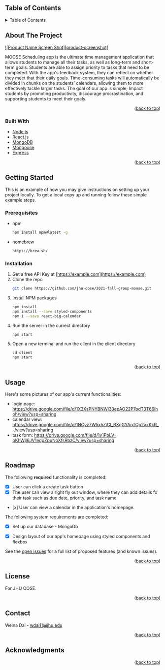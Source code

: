 <!-- TABLE OF CONTENTS -->
## Table of Contents
<details>
  <summary>Table of Contents</summary>
  <ol>
    <li>
      <a href="#about-the-project">About The Project</a>
      <ul>
        <li><a href="#built-with">Built With</a></li>
      </ul>
    </li>
    <li>
      <a href="#getting-started">Getting Started</a>
      <ul>
        <li><a href="#prerequisites">Prerequisites</a></li>
        <li><a href="#installation">Installation</a></li>
      </ul>
    </li>
    <li><a href="#usage">Usage</a></li>
    <li><a href="#roadmap">Roadmap</a></li>
    <li><a href="#license">License</a></li>
    <li><a href="#contact">Contact</a></li>
    <li><a href="#acknowledgments">Acknowledgments</a></li>
  </ol>
</details>



<!-- ABOUT THE PROJECT -->
## About The Project

[![Product Name Screen Shot][product-screenshot]](https://example.com)

MOOSE Scheduling app is the ultimate time management application that allows students to manage all their tasks, as well as long-term and short-term goals. Students are able to assign priority to tasks that need to be completed. With the app's feedback system, they can reflect on whether they meet that their daily goals. Time-consuming tasks will automatically be divided in chunks on the students’ calendars, allowing them to more effectively tackle larger tasks. The goal of our app is simple; Impact students by promoting productivity, discourage procrastination, and supporting students to meet their goals.


<p align="right">(<a href="#top">back to top</a>)</p>



### Built With

* [Node.js](https://nodejs.org/)
* [React.js](https://reactjs.org/)
* [MongoDB](https://www.mongodb.com/)
* [Mongoose](https://mongoosejs.com/)
* [Express](https://expressjs.com/)
<p align="right">(<a href="#top">back to top</a>)</p>



<!-- GETTING STARTED -->
## Getting Started

This is an example of how you may give instructions on setting up your project locally.
To get a local copy up and running follow these simple example steps.

### Prerequisites

* npm
  ```sh
  npm install npm@latest -g
  ```

* homebrew
  ```sh
  https://brew.sh/
  ```

### Installation

1. Get a free API Key at [https://example.com](https://example.com)
2. Clone the repo
   ```sh
   git clone https://github.com/jhu-oose/2021-fall-group-moose.git
   ```
3. Install NPM packages
   ```sh
   npm install
   npm install --save styled-components
   npm i --save react-big-calendar
   ```
4. Run the server in the currect directory
   ```js
   npm start
   ```
4. Open a new terminal and run the client in the client directory
   ```js
   cd client
   npm start
   ```

<p align="right">(<a href="#top">back to top</a>)</p>



<!-- USAGE EXAMPLES -->
## Usage

Here's some pictures of our app's current functionalities:
* login page: https://drive.google.com/file/d/1X3XsPNYBNWl33epAO22P7pdT3T66ihoh/view?usp=sharing
* calendar view: https://drive.google.com/file/d/1NCyz7W5xhZiCl_BXgGYAqTOp2axKkR_-/view?usp=sharing
* task form: https://drive.google.com/file/d/1v1PbLV-bKhWjl6JV1edpZpuNoXfsRbzC/view?usp=sharing

<p align="right">(<a href="#top">back to top</a>)</p>



<!-- ROADMAP -->
## Roadmap

The following **required** functionality is completed:

- [x] User can click a create task button
- [x] The user can view a right fly out window, where they can add details fo their task such as due date, priority, and task name.
- [x] User can view a calendar in the application's homepage.

The following system requirements are completed:

- [x] Set up our database - MongoDb
- [x] Design layout of our app's homepage using styled components and flexbox


See the [open issues](https://github.com/jhu-oose/2021-fall-group-moose/issues) for a full list of proposed features (and known issues).

<p align="right">(<a href="#top">back to top</a>)</p>


<!-- LICENSE -->
## License

For JHU OOSE.

<p align="right">(<a href="#top">back to top</a>)</p>



<!-- CONTACT -->
## Contact

Weina Dai  - wdai11@jhu.edu


<p align="right">(<a href="#top">back to top</a>)</p>



<!-- ACKNOWLEDGMENTS -->
## Acknowledgments


<p align="right">(<a href="#top">back to top</a>)</p>


